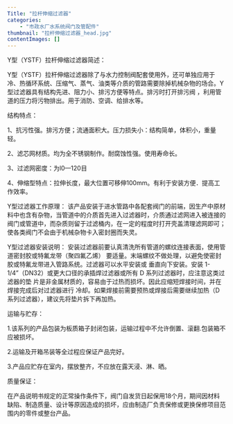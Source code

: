 ```yaml
---
Title: "拉杆伸缩过滤器"
categories:
    - "市政水厂水系统阀门及管配件"
thumbnail: "拉杆伸缩过滤器_head.jpg"
contentImages: []
---
```

Y型（YSTF）拉杆伸缩过滤器简述：　

Y型（YSTF）拉杆伸缩过滤器除了与水力控制阀配套使用外，还可单独应用于冷、热循环系统、压缩气、蒸气、油类等介质的管路需要除掉机械杂物的场合。Y型过滤器具有结构先进、阻力小、排污方便等特点。排污时打开排污阀 ，利用管道的压力将污物排出。用于消防、空调、给排水等。 　　

结构特点： 　　

1、抗污性强。排污方便；流通面积大。压力损失小：结构简单，体积小，重量轻。 　　

2、滤芯网材质。均为全不锈钢制作。耐腐蚀性强。使用寿命长。 　　

3、过滤网密度：为l0—120目

4、伸缩型特点：拉伸长度，最大位置可移伸100mm。有利于安装方便．提高工作效率。

Y型过滤器工作原理：
 该产品安装于进水管路中各配套阀门的前端，因生产中原材料中也含有杂物，当管道中的介质首先进入过滤器时，介质通过滤网进入被连接的阀门或管道中，而杂质则留于过滤桶内，在一定的程度时打开壳盖清理滤网即可；使各类阀门不会由于机械杂物卡入密封圈而失灵。

Y型过滤器安装说明：
 安装过滤器前要认真清洗所有管道的螺纹连接表面，使用管道密封胶或特氟龙带（聚四氟乙烯） 要适量。末端螺纹不做处理，以避免使密封胶或特氟龙带进入管路系统。过滤器可以水平安装或 垂直向下安装。安装 1-1/4”（DN32）或更大口径的承插焊过滤器或所有 D 系列过滤器时，应注意这类过滤器的垫 片是非金属材质的，容易由于过热而损坏。因此应缩短焊接时间，并在焊接完成后对过滤器进行 冷却。如果焊接前需要预热或焊接后需要继续加热（D 系列过滤器），建议先将垫片拆下再加热。

运输与贮存：

1.该系列的产品包装为板质箱子封闭包装，运输过程中不允许倒置、滚翻.包装箱不应被损坏。

2.运输及开箱吊装等全过程应保证产品完好。

3.产品应贮存在室内，摆放整齐，不应放在露天浸、淋、晒。

质量保证：

在产品说明书规定的正常操作条件下，阀门自发货日起保用18个月，期间因材料缺陷、制造质量、设计等原因造成的损坏，应由制造厂负责保修或更换保修项目范围内的零件或整台产品。


